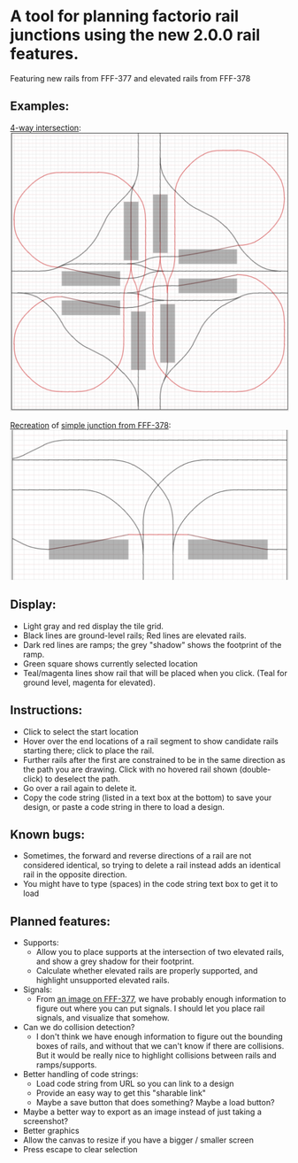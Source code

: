 # A tool for planning factorio rail junctions using the new 2.0.0 rail features.

Featuring new rails from FFF-377 and elevated rails from FFF-378

## Examples:

[4-way intersection](4-way-intersection.json):  
![4-way intersection](4-way-intersection.png)

[Recreation](fff-378-simple-junction.json) of [simple junction from FFF-378](https://cdn.factorio.com/assets/blog-sync/fff-378-junction-simple.png):
![simple intersection from fff-378](fff-378-simple-junction.png)

## Display:

- Light gray and red display the tile grid.
- Black lines are ground-level rails; Red lines are elevated rails.
- Dark red lines are ramps; the grey "shadow" shows the footprint of the ramp.
- Green square shows currently selected location
- Teal/magenta lines show rail that will be placed when you click. (Teal for ground level, magenta for elevated).

## Instructions:

- Click to select the start location
- Hover over the end locations of a rail segment to show candidate rails starting there; click to place the rail.
- Further rails after the first are constrained to be in the same direction as the path you are drawing. Click with no hovered rail shown (double-click) to deselect the path.
- Go over a rail again to delete it.
- Copy the code string (listed in a text box at the bottom) to save your design, or paste a code string in there to load a design.

## Known bugs:

- Sometimes, the forward and reverse directions of a rail are not considered identical, so trying to delete a rail instead adds an identical rail in the opposite direction.
- You might have to type (spaces) in the code string text box to get it to load

## Planned features:

- Supports:
  - Allow you to place supports at the intersection of two elevated rails, and show a grey shadow for their footprint.
  - Calculate whether elevated rails are properly supported, and highlight unsupported elevated rails.
- Signals:
  - From [an image on FFF-377](fff-377-signal-positions-and-rail-segment-visualisation-annotated.png), we have probably enough information to figure out where you can put signals. I should let you place rail signals, and visualize that somehow.
- Can we do collision detection?
  - I don't think we have enough information to figure out the bounding boxes of rails, and without that we can't know if there are collisions. But it would be really nice to highlight collisions between rails and ramps/supports.
- Better handling of code strings:
  - Load code string from URL so you can link to a design
  - Provide an easy way to get this "sharable link"
  - Maybe a save button that does something? Maybe a load button?
- Maybe a better way to export as an image instead of just taking a screenshot?
- Better graphics
- Allow the canvas to resize if you have a bigger / smaller screen
- Press escape to clear selection

